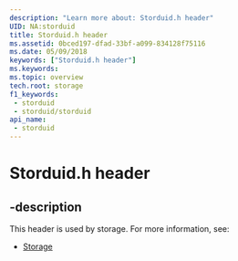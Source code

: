 ```yaml
---
description: "Learn more about: Storduid.h header"
UID: NA:storduid
title: Storduid.h header
ms.assetid: 0bced197-dfad-33bf-a099-834128f75116
ms.date: 05/09/2018
keywords: ["Storduid.h header"]
ms.keywords: 
ms.topic: overview
tech.root: storage
f1_keywords:
 - storduid
 - storduid/storduid
api_name:
 - storduid
---
```


# Storduid.h header


## -description

This header is used by storage. For more information, see:

- [Storage](../_storage/index.md)

